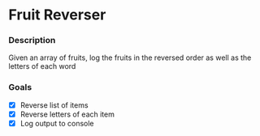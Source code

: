 # Fruit Reverser

### Description

Given an array of fruits, log the fruits in the reversed order as well as the letters of each word

### Goals

- [x] Reverse list of items
- [x] Reverse letters of each item
- [x] Log output to console